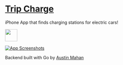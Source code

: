 # [Trip Charge](https://itunes.apple.com/us/app/trip-charge-map-stations-along/id1186368321?ls=1&mt=8)
iPhone App that finds charging stations for electric cars!

[<img src="https://visittucsonorg.s3-us-west-1.amazonaws.com/apple-app-store-logo_0.png" height="40">](https://itunes.apple.com/us/app/trip-charge-map-stations-along/id1186368321?ls=1&mt=8)

[![App Screenshots](http://tommygaessler.com/assets/images/projects/tripcharge.png)](https://itunes.apple.com/us/app/trip-charge-map-stations-along/id1186368321?ls=1&mt=8)

Backend built with Go by [Austin Mahan](https://github.com/AustinMahan/q3Project)
